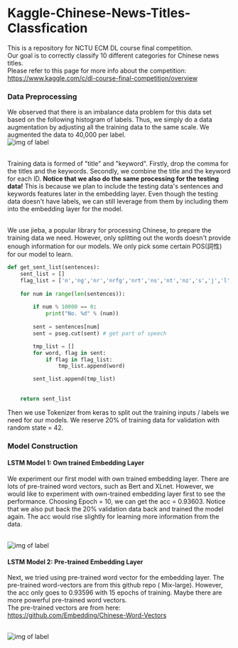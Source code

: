# Kaggle-Chinese-News-Titles-Classfication

This is a repository for NCTU ECM DL course final competition.
<br> Our goal is to correctly classify 10 different categories for Chinese news titles.
<br> Please refer to this page for more info about the competition: https://www.kaggle.com/c/dl-course-final-competition/overview

### Data Preprocessing 
We observed that there is an imbalance data problem for this data set based on the following histogram of labels.
Thus, we simply do a data augmentation by adjusting all the training data to the same scale. We augmented the data to
40,000 per label.
<br> ![img of label](https://i.imgur.com/6OImUP4.png)

<br> Training data is formed of "title" and "keyword". 
Firstly, drop the comma for the titles and the keywords. Secondly, we combine the title and the keyword for each ID. 
**Notice that we also do the same processing for the testing data!** This is because we plan to include the testing data's sentences and keywords features later in the embedding layer. Even though the testing data doesn't have labels, we can still leverage from them by including them into the embedding layer for the model.

<br> We use jieba, a popular library for processing Chinese, to prepare the training data we need. However, only splitting out the
words doesn't provide enough information for our models. We only pick some certain POS(詞性) for our model to learn. 


```python
def get_sent_list(sentences):
    sent_list = []
    flag_list = ['n','ng','nr','nrfg','nrt','ns','nt','nz','s','j','l','i','v','vn','eng']
    
    for num in range(len(sentences)):
        
        if num % 10000 == 0:
            print("No. %d" % (num))
        
        sent = sentences[num]
        sent = pseg.cut(sent) # get part of speech

        tmp_list = []
        for word, flag in sent:
            if flag in flag_list:
                tmp_list.append(word)

        sent_list.append(tmp_list)
    
    
    return sent_list
```
Then we use Tokenizer from keras to split out the training inputs / labels we need for our models. We reserve 20% of training
data for validation with random state = 42.

### Model Construction

#### LSTM Model 1: Own trained Embedding Layer
We experiment our first model with own trained embedding layer. There are lots of pre-trained word vectors, such as Bert and
XLnet. However, we would like to experiment with own-trained embedding layer first to see the performance. Choosing Epoch
= 10, we can get the acc = 0.93603. Notice that we also put back the 20% validation data back and trained the model again.
The acc would rise slightly for learning more information from the data.

<br> ![img of label](https://i.imgur.com/Gm54m8l.png)

#### LSTM Model 2: Pre-trained Embedding Layer
Next, we tried using pre-trained word vector for the embedding layer. The pre-trained word-vectors are from this github repo (
Mix-large). However, the acc only goes to 0.93596 with 15 epochs of training. Maybe there are more powerful pre-trained
word vectors. 
<br> The pre-trained vectors are from here: https://github.com/Embedding/Chinese-Word-Vectors

<br> ![img of label](https://i.imgur.com/c0PRfaa.png)

